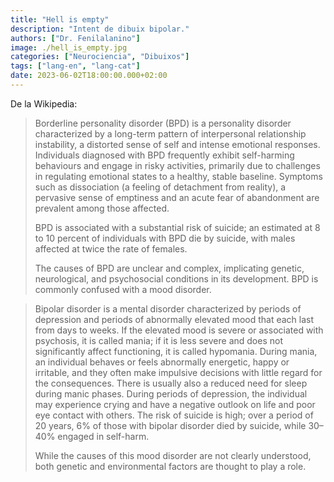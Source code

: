 ```yaml
---
title: "Hell is empty"
description: "Intent de dibuix bipolar."
authors: ["Dr. Fenilalanino"]
image: ./hell_is_empty.jpg
categories: ["Neurociencia", "Dibuixos"]
tags: ["lang-en", "lang-cat"]
date: 2023-06-02T18:00:00.000+02:00
---
```


De la Wikipedia:

> Borderline personality disorder (BPD) is a personality disorder characterized by a long-term pattern of interpersonal relationship instability, a distorted sense of self and intense emotional responses. Individuals diagnosed with BPD frequently exhibit self-harming behaviours and engage in risky activities, primarily due to challenges in regulating emotional states to a healthy, stable baseline. Symptoms such as dissociation (a feeling of detachment from reality), a pervasive sense of emptiness and an acute fear of abandonment are prevalent among those affected.<p>
BPD is associated with a substantial risk of suicide; an estimated at 8 to 10 percent of individuals with BPD die by suicide, with males affected at twice the rate of females.<p>
The causes of BPD are unclear and complex, implicating genetic, neurological, and psychosocial conditions in its development. BPD is commonly confused with a mood disorder.

> Bipolar disorder is a mental disorder characterized by periods of depression and periods of abnormally elevated mood that each last from days to weeks. If the elevated mood is severe or associated with psychosis, it is called mania; if it is less severe and does not significantly affect functioning, it is called hypomania. During mania, an individual behaves or feels abnormally energetic, happy or irritable, and they often make impulsive decisions with little regard for the consequences. There is usually also a reduced need for sleep during manic phases. During periods of depression, the individual may experience crying and have a negative outlook on life and poor eye contact with others. The risk of suicide is high; over a period of 20 years, 6% of those with bipolar disorder died by suicide, while 30–40% engaged in self-harm.<p>
While the causes of this mood disorder are not clearly understood, both genetic and environmental factors are thought to play a role.
